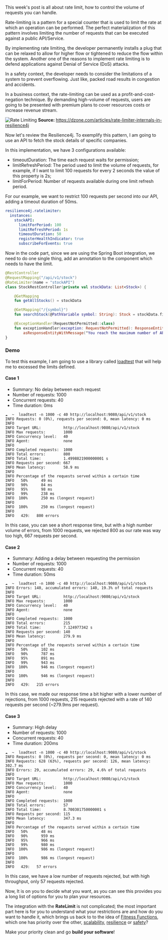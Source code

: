 This week's post is all about rate limit, how to control the volume of requests you can handle.

Rate-limiting is a pattern for a special counter that is used to limit the rate at which an operation can be performed. The perfect materialization of this pattern involves limiting the number of requests that can be executed against a public API/Service.

By implementing rate limiting, the developer permanently installs a plug that can be relaxed to allow for higher flow or tightened to reduce the flow within the system. Another one of the reasons to implement rate limiting is to defend applications against Denial of Service (DoS) attacks.

In a safety context, the developer needs to consider the limitations of a system to prevent overflowing. Just like, packed road results in congestion and accidents.

In a business context, the rate-limiting can be used as a profit-and-cost-negation technique. By demanding high-volume of requests, users are going to be presented with premium plans to cover resources costs or increase revenue stream.

![Rate Limiting](/images/d/188e2e7caeec4cbc705a8a7f9032a013)
**Source:** https://dzone.com/articles/rate-limiter-internals-in-resilience4j

Now let's review the Resilience4j. To exemplify this pattern, I am going to use an API to fetch the stock details of specific companies.

In this implementation, we have 3 configurations available:
- timeoutDuration: The time each request waits for permission;
- limitRefreshPeriod:  The period used to limit the volume of requests, for example, if I want to limit 100 requests for every 2 seconds the value of this property is 2s;
- limitForPeriod: Number of requests available during one limit refresh period.

For our example, we want to restrict 100 requests per second into our API, adding a timeout duration of 50ms.

```yaml
resilience4j.ratelimiter:
  instances:
    stockAPI:
      limitForPeriod: 100
      limitRefreshPeriod: 1s
      timeoutDuration: 50
      registerHealthIndicator: true
      subscribeForEvents: true
```

Now in the code part, since we are using the Spring Boot integration, we need to do one single thing, add an annotation to the component which needs to have the limit.

```kotlin
@RestController
@RequestMapping("/api/v1/stock")
@RateLimiter(name = "stockAPI")
class StockRestController(private val stockData: List<Stock>) {

    @GetMapping
    fun getAllStocks() = stockData

    @GetMapping("/{symbol}")
    fun searchStock(@PathVariable symbol: String): Stock = stockData.findBySymbol(symbol)

    @ExceptionHandler(RequestNotPermitted::class)
    fun exceptionHandler(exception: RequestNotPermitted): ResponseEntity<ErrorDetails> =
        asResponseEntityWithMessage("You reach the maximum number of API calls")
}
```

### Demo
To test this example, I am going to use a library called [loadtest](https://www.npmjs.com/package/loadtest) that will help me to excessed the limits defined.

#### Case 1
- Summary:  No delay between each request
- Number of requests: 1000
- Concurrent requests: 40
- Time duration: 0ms

```
☁  ~  loadtest -n 1000 -c 40 http://localhost:9080/api/v1/stock
INFO Requests: 0 (0%), requests per second: 0, mean latency: 0 ms
INFO
INFO Target URL:          http://localhost:9080/api/v1/stock
INFO Max requests:        1000
INFO Concurrency level:   40
INFO Agent:               none
INFO
INFO Completed requests:  1000
INFO Total errors:        800
INFO Total time:          1.4998821900000001 s
INFO Requests per second: 667
INFO Mean latency:        58.9 ms
INFO
INFO Percentage of the requests served within a certain time
INFO   50%      49 ms
INFO   90%      84 ms
INFO   95%      98 ms
INFO   99%      238 ms
INFO  100%      250 ms (longest request)
INFO
INFO  100%      250 ms (longest request)
INFO
INFO   429:   800 errors
```

In this case, you can see a short response time, but with a high number volume of errors, from 1000 requests, we rejected 800 as our rate was way too high, 667 requests per second.

#### Case 2

- Summary:  Adding a delay between requesting the permission
- Number of requests: 1000
- Concurrent requests: 40
- Time duration: 50ms

```
☁  ~  loadtest -n 1000 -c 40 http://localhost:9080/api/v1/stock
INFO Errors: 140, accumulated errors: 140, 19.3% of total requests
INFO
INFO Target URL:          http://localhost:9080/api/v1/stock
INFO Max requests:        1000
INFO Concurrency level:   40
INFO Agent:               none
INFO
INFO Completed requests:  1000
INFO Total errors:        215
INFO Total time:          7.124977342 s
INFO Requests per second: 140
INFO Mean latency:        279.9 ms
INFO
INFO Percentage of the requests served within a certain time
INFO   50%      102 ms
INFO   90%      787 ms
INFO   95%      891 ms
INFO   99%      943 ms
INFO  100%      946 ms (longest request)
INFO
INFO  100%      946 ms (longest request)
INFO
INFO   429:   215 errors
```

In this case, we made our response time a bit higher with a lower number of rejections, from 1000 requests, 215 requests rejected with a rate of 140 requests per second (~279.9ms per request).

#### Case 3

- Summary: High delay
- Number of requests: 1000
- Concurrent requests: 40
- Time duration: 200ms

```
☁  ~  loadtest -n 1000 -c 40 http://localhost:9080/api/v1/stock
INFO Requests: 0 (0%), requests per second: 0, mean latency: 0 ms
INFO Requests: 628 (63%), requests per second: 126, mean latency: 302.7 ms
INFO Errors: 29, accumulated errors: 29, 4.6% of total requests
INFO
INFO Target URL:          http://localhost:9080/api/v1/stock
INFO Max requests:        1000
INFO Concurrency level:   40
INFO Agent:               none
INFO
INFO Completed requests:  1000
INFO Total errors:        57
INFO Total time:          8.700301750000001 s
INFO Requests per second: 115
INFO Mean latency:        347.3 ms
INFO
INFO Percentage of the requests served within a certain time
INFO   50%      48 ms
INFO   90%      959 ms
INFO   95%      966 ms
INFO   99%      980 ms
INFO  100%      986 ms (longest request)
INFO
INFO  100%      986 ms (longest request)
INFO
INFO   429:   57 errors
```

In this case, we have a low number of requests rejected, but with high throughput, only 57 requests rejected.

Now, It is on you to decide what you want, as you can see this provides you a long list of options for you to plan your resources.

The integration with the **RateLimit** is not complicated; the most important part here is for you to understand what your restrictions are and how do you want to handle it, which brings us back to to the idea of [Fitness Functions](https://tiarebalbi.com/article/architectural-fitness-function), which one has priority over the other, [scalability](https://en.wikipedia.org/wiki/Scalability), [resilience](https://en.wikipedia.org/wiki/Resilience_(network)) or [safety](https://en.wikipedia.org/wiki/Safety)? 

Make your priority clean and go **build your software**!